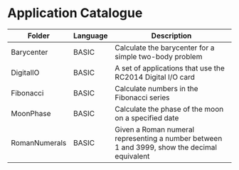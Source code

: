 # Application Catalogue

| Folder        | Language | Description                                                                                 |
| ------------- | -------- | ------------------------------------------------------------------------------------------- |
| Barycenter    | BASIC    | Calculate the barycenter for a simple two-body problem                                      |
| DigitalIO     | BASIC    | A set of applications that use the RC2014 Digital I/O card                                  |
| Fibonacci     | BASIC    | Calculate numbers in the Fibonacci series                                                   |
| MoonPhase     | BASIC    | Calculate the phase of the moon on a specified date                                         |
| RomanNumerals | BASIC    | Given a Roman numeral representing a number between 1 and 3999, show the decimal equivalent |
